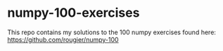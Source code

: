 # numpy-100-exercises
This repo contains my solutions to the 100 numpy exercises found here: https://github.com/rougier/numpy-100
